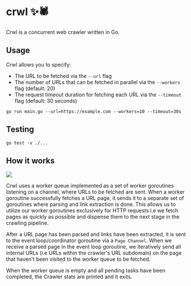 # crwl ✨🕷

Crwl is a concurrent web crawler written in Go.


## Usage

Crwl allows you to specify:
- The URL to be fetched via the `--url` flag
 - The number of URLs that can be fetched in parallel via the `--workers` flag (default: 20)
 - The request timeout duration for fetching each URL via the `--timeout` flag (default: 30 seconds)

````
go run main.go --url=https://example.com --workers=10 --timeout=30s
````

## Testing

````
go test -v ./...
````

## How it works

![](https://res.cloudinary.com/chudi/image/upload/v1611075709/A4_-_1.png)

Crwl uses a worker queue implemented as a set of worker goroutines listening on a channel, where URLs to be fetched are sent. When a worker goroutine successfully fetches a URL page, it sends it to a separate set of goroutines where parsing and link extraction is done. This allows us to utilize our worker goroutines exclusively for HTTP requests i.e we fetch pages as quickly as possible and dispense them to the next stage in the crawling pipeline. 

After a URL page has been parsed and links have been extracted, it is sent to the event loop/coordinator goroutine via a `Page Channel`. When we receive a parsed page in the event loop goroutine, we iteratively send all internal URLs (i.e URLs within the crawler's URL subdomain) on the page that haven't been visited to the worker queue to be fetched.

When the worker queue is empty and all pending tasks have been completed, the Crawler stats are printed and it exits.

